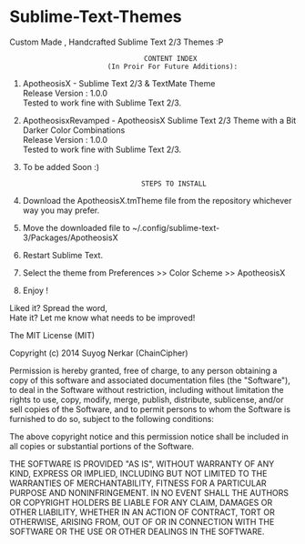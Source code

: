 Sublime-Text-Themes
=====================

Custom Made , Handcrafted Sublime Text 2/3 Themes :P   



									 CONTENT INDEX 
							(In Proir For Future Additions):

1) ApotheosisX -  Sublime Text 2/3 & TextMate Theme   
				  Release Version : 1.0.0   
				  Tested to work fine with Sublime Text 2/3.   

2) ApotheosisxRevamped - ApotheosisX Sublime Text 2/3 Theme with a Bit Darker Color Combinations    
				  Release Version : 1.0.0   
				  Tested to work fine with Sublime Text 2/3.   

3) To be added Soon :)   



									STEPS TO INSTALL   

1) Download the ApotheosisX.tmTheme file from the repository whichever way you may prefer.   
2) Move the downloaded file to ~/.config/sublime-text-3/Packages/ApotheosisX   
3) Restart Sublime Text.   
4) Select the theme from Preferences >> Color Scheme >> ApotheosisX   
5) Enjoy !   



Liked it? Spread the word,    
Hate it? Let me know what needs to be improved!   




The MIT License (MIT)

Copyright (c) 2014 Suyog Nerkar (ChainCipher)

Permission is hereby granted, free of charge, to any person obtaining a copy
of this software and associated documentation files (the "Software"), to deal
in the Software without restriction, including without limitation the rights
to use, copy, modify, merge, publish, distribute, sublicense, and/or sell
copies of the Software, and to permit persons to whom the Software is
furnished to do so, subject to the following conditions:

The above copyright notice and this permission notice shall be included in
all copies or substantial portions of the Software.

THE SOFTWARE IS PROVIDED "AS IS", WITHOUT WARRANTY OF ANY KIND, EXPRESS OR
IMPLIED, INCLUDING BUT NOT LIMITED TO THE WARRANTIES OF MERCHANTABILITY,
FITNESS FOR A PARTICULAR PURPOSE AND NONINFRINGEMENT. IN NO EVENT SHALL THE
AUTHORS OR COPYRIGHT HOLDERS BE LIABLE FOR ANY CLAIM, DAMAGES OR OTHER
LIABILITY, WHETHER IN AN ACTION OF CONTRACT, TORT OR OTHERWISE, ARISING FROM,
OUT OF OR IN CONNECTION WITH THE SOFTWARE OR THE USE OR OTHER DEALINGS IN
THE SOFTWARE.
